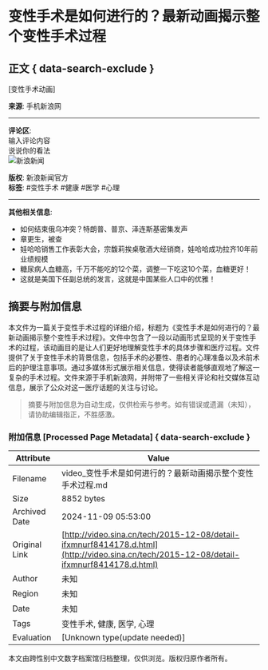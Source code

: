 # 变性手术是如何进行的？最新动画揭示整个变性手术过程

## 正文 { data-search-exclude }


[变性手术动画]

**来源**: 手机新浪网

---

**评论区**:  
输入评论内容  
说说你的看法  
![新浪新闻](https://n.sinaimg.cn/default/80905340/20200331/sinalogo.png)  

**版权**: 新浪新闻官方  
**标签**: #变性手术 #健康 #医学 #心理   

--- 

**其他相关信息**:  
- 如何结束俄乌冲突？特朗普、普京、泽连斯基密集发声  
- 章更生，被查  
- 娃哈哈销售工作表彰大会，宗馥莉挨桌敬酒大经销商，娃哈哈成功拉齐10年前业绩规模  
- 糖尿病人血糖高，千万不能吃的12个菜，调整一下吃这10个菜，血糖更好！  
- 这就是美国下任副总统的发言，这就是中国某些人口中的优雅！

## 摘要与附加信息

<!-- tcd_abstract -->
本文件为一篇关于变性手术过程的详细介绍，标题为《变性手术是如何进行的？最新动画揭示整个变性手术过程》。文件中包含了一段以动画形式呈现的关于变性手术的过程，该动画目的是让人们更好地理解变性手术的具体步骤和医疗过程。文件提供了关于变性手术的背景信息，包括手术的必要性、患者的心理准备以及术前术后的护理注意事项。通过多媒体形式展示相关信息，使得读者能够直观地了解这一复杂的手术过程。文件来源于手机新浪网，并附带了一些相关评论和社交媒体互动信息，展示了公众对这一医疗话题的关注与讨论。
<!-- tcd_abstract_end -->

> 摘要与附加信息为自动生成，仅供检索与参考。如有错误或遗漏（未知），请协助编辑指正，不胜感激。

### 附加信息 [Processed Page Metadata] { data-search-exclude }

| Attribute       | Value                                  |
|-----------------|----------------------------------------|
| Filename        | video_变性手术是如何进行的？最新动画揭示整个变性手术过程.md                             |
| Size            | 8852 bytes                           |
| Archived Date   | 2024-11-09 05:53:00                             |
| Original Link   | [http://video.sina.cn/tech/2015-12-08/detail-ifxmnurf8414178.d.html](http://video.sina.cn/tech/2015-12-08/detail-ifxmnurf8414178.d.html)                       |
| Author          | 未知                               |
| Region          | 未知                               |
| Date            | 未知                                 |
| Tags            | 变性手术, 健康, 医学, 心理                                 |
| Evaluation            | [Unknown type(update needed)]                                 |
<!-- tcd_table_end -->

本文由跨性别中文数字档案馆归档整理，仅供浏览。版权归原作者所有。
